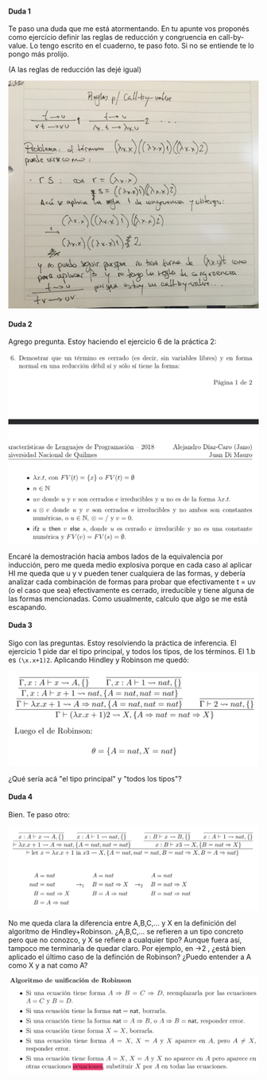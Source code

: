 #### Duda 1

Te paso una duda que me está atormentando. En tu apunte vos proponés como ejercicio definir las reglas de reducción y congruencia en call-by-value. Lo tengo escrito en el cuaderno, te paso foto. Si no se entiende te lo pongo más prolijo.

(A las reglas de reducción las dejé igual)

![](imgs/duda1.jpg)

#### Duda 2

Agrego pregunta. Estoy haciendo el ejercicio 6 de la práctica 2:

![](imgs/duda2.png)

Encaré la demostración hacia ambos lados de la equivalencia por inducción, pero me queda medio explosiva porque en cada caso al aplicar HI me queda que u y v pueden tener cualquiera de las formas, y debería analizar cada combinación de formas para probar que efectivamente t = uv (o el caso que sea) efectivamente es cerrado, irreducible y tiene alguna de las formas mencionadas. Como usualmente, calculo que algo se me está escapando.

#### Duda 3

Sigo con las preguntas. Estoy resolviendo la práctica de inferencia. El ejercicio 1 pide dar el tipo principal, y todos los tipos, de los términos. El 1.b es `(\x.x+1)2`. Aplicando Hindley y Robinson me quedó:

![](imgs/duda3.png)

¿Qué sería acá "el tipo principal" y "todos los tipos"?

#### Duda 4

Bien. Te paso otro:

![](imgs/duda4a.png)

No me queda clara la diferencia entre A,B,C,... y X en la definición del algoritmo de Hindley+Robinson. ¿A,B,C,... se refieren a un tipo concreto pero que no conozco, y X se refiere a cualquier tipo? Aunque fuera así, tampoco me terminaría de quedar claro. Por ejemplo, en →2 , ¿está bien aplicado el último caso de la definción de Robinson? ¿Puedo entender a A como X y a nat como A?

![](imgs/duda4b.png)
